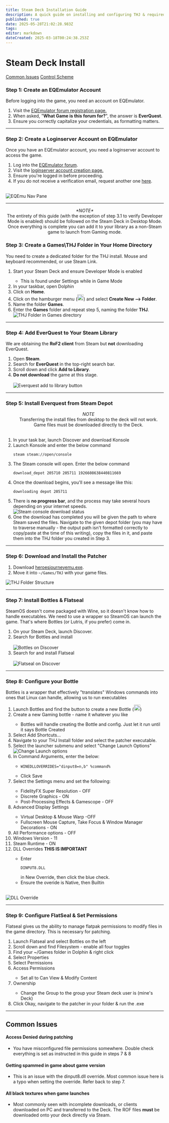 ```yaml
---
title: Steam Deck Installation Guide
description: A quick guide on installing and configuring THJ & required components to allow you to take your Heroic Journey mobile on the Steam Deck!
published: true
date: 2025-05-28T21:02:28.983Z
tags: 
editor: markdown
dateCreated: 2025-03-18T00:24:38.253Z
---
```


# Steam Deck Install
<div class="jump-buttons">
  <a href="#common-issues" class="jump-buttons">Common Issues</a>
  <a href="https://www.reddit.com/r/project1999/comments/11xn4j2/steam_deck_control_scheme/">Control Scheme</a>
  </div>
  
  <div class="step-container">
  <h3>Step 1: Create an EQEmulator Account</h3>
Before logging into the game, you need an account on EQEmulator.
  <ol>
    <li> Visit the <a href="https://www.eqemulator.org/forums/register.php">EQEmulator forum registration page.</a></li>
    <li> When asked, "<b>What Game is this forum for?</b>", the answer is <b>EverQuest</b>.</li>
    <li> Ensure you correctly capitalize your credentials, as formatting matters.</li>
  </ol>
    </div>
  
---

<div class="step-container">
  <h3>Step 2: Create a Loginserver Account on EQEmulator</h3>
Once you have an EQEmulator account, you need a loginserver account to access the game.

<ol>
  <li> Log into the <a href="https://www.eqemulator.org/forums/">EQEmulator forum</a>.</li>
<li> Visit the <a href="https://www.eqemulator.org/account/?CreateLS">loginserver account creation page.</a></li>
  <li> Ensure you're logged in before proceeding.</li>
<li> If you do not receive a verification email, request another one <a href="https://www.eqemulator.org/forums/register.php?do=requestemail">here</a>.</li>
  </ol>
  <br>
<img src="https://iili.io/2ZyduAQ.png" alt="EQEmu Nav Pane">
  </div>
  
---

  <div class="step-container">
  <p align="center"><i>*NOTE*</i>
    <br>The entirety of this guide (with the exception of step 3.1 to verify Developer Mode is enabled) should be followed on the Steam Deck in Desktop Mode. Once everything is complete you can add it to your library as a non-Steam game to launch from Gaming mode.</p>
    <h3>Step 3: Create a Games\THJ Folder in Your Home Directory</h3>
		<p>You need to create a dedicated folder for the THJ install. Mouse and keyboard recommended, or use Steam Link.</p>
    <ol>
      <li> Start your Steam Deck and ensure Developer Mode is enabled</li>
        <ul>
          <li>This is found under Settings while in Game Mode</li>
        </ul>
      <li> In your taskbar, open Dolphin</li>
      <li> Click on <b>Home</b>.</li>
      <li> Click on the hamburger menu (<img src="https://iili.io/3oMizYX.png" alt="hamburger menu" height="20" width="20">) and select <b>Create New --> Folder</b>.</li>
      <li> Name the folder <b>Games</b>.</li>
      <li> Enter the <b>Games</b> folder and repeat step 5, naming the folder <b>THJ</b>.</li>
      <img src="https://iili.io/3oMQfQj.md.png" alt="THJ Folder in Games directory">
  </ol>
  </div>

- - -

  <div class="step-container">
  <h3>Step 4: Add EverQuest to Your Steam Library</h3>
    <p>We are obtaining the <b>RoF2 client</b> from Steam but <b>not</b> downloading EverQuest.</p>

<ol>
  <li> Open <b>Steam</b>.</li>
  <li> Search for <b>EverQuest</b> in the top-right search bar.</li>
  <li> Scroll down and click <b>Add to Library</b>.</li>
  <li> <b>Do not download</b> the game at this stage.</li>
	<br>
  <img src="https://iili.io/2ZydbOQ.png" alt="Everquest add to library button">
  </ol>
  </div>

---
  
  <div class="step-container">
    <h3>Step 5: Install Everquest from Steam Depot</h3>
    <ol>
      <p align="center"><i>NOTE</i>
        <br>Transferring the install files from desktop to the deck will not work. Game files must be downloaded directly to the Deck.</p><br>
      <li>In your task bar, launch Discover and download Konsole</li>
      <li>Launch Konsole and enter the below command
        <pre><code>steam steam://open/console</code></pre></li>
			<li> The Steam console will open. Enter the below command
        <pre><code>download_depot 205710 205711 1926608638440811669</code></pre></li>
			<li>Once the download begins, you'll see a message like this: 
        <pre><code>downloading depot 205711</code></pre></li>
      <li> There is <b>no progress bar</b>, and the process may take several hours depending on your internet speeds.<br></li>
<img src="https://iili.io/2ZyFoKX.png" alt="Steam console download status">
			<li> One the download has completed you will be given the path to where Steam saved the files. Navigate to the given depot folder (you may have to traverse manually - the output path isn't formatted correctly to copy/paste at the time of this writing), copy the files in it, and paste them into the THJ folder you created in Step 3.</li>
    </ol>
      </div>
  
---

<div class="step-container">
<h3>Step 6: Download and Install the Patcher</h3>
<ol>
  <li>Download <a href="https://github.com/The-Heroes-Journey-EQEMU/thj-patcher/releases/download/1.1.0.150/heroesjourneyemu.exe">heroesjourneyemu.exe</a>.</li>
  <li>Move it into <code>~/Games/THJ</code> with your game files.</li>
</ol>
<img src="https://iili.io/2ZyTYF4.png" alt="THJ Folder Structure">
</div>
  
---

<div class="step-container">
  <h3>Step 7: Install Bottles & Flatseal</h3>
<p>SteamOS doesn't come packaged with Wine, so it doesn't know how to handle executables. We need to use a wrapper so SteamOS can launch the game. That's where Bottles (or Lutris, if you prefer) come in.</p>
	<ol>
    <li> On your Steam Deck, launch Discover.</li>
    <li> Search for Bottles and install</li>
      <br>
<img src="https://iili.io/3oMDeFR.png" alt="Bottles on Discover">
    <li> Search for and install Flatseal</li>
      <br>
      <img src="https://iili.io/3oMmc7V.png" alt="Flatseal on Discover">
  </ol>
</div>

---

<div class="step-container">
  <h3>Step 8: Configure your Bottle</h3>
<p>Bottles is a wrapper that effectively "translates" Windows commands into ones that Linux can handle, allowing us to run executables</p>

<ol>
<li> Launch Bottles and find the button to create a new Bottle (<img src="https://iili.io/3oMyAUx.png" alt="plus button" width="20" height="20">)</li>
  <li>Create a new Gaming bottle - name it whatever you like</li>
  <ul>
	 <li> Bottles will handle creating the Bottle and config. Just let it run until it says Bottle Created</li>
  </ul>
  <li> Select Add Shortcuts...</li>
  <li> Navigate to your THJ Install folder and select the patcher executable.</li>
  <li> Select the launcher submenu and select "Change Launch Options"</li>
  <img src="https://iili.io/3oVT6kN.md.png" alt="Change Launch options">
  <li> In Command Arguments, enter the below:</li>
  <ul>
    <li><pre><code>WINEDLLOVERRIDES="dinput8=n,b" %command%</code></pre></li>
    <li>Click Save</li>
  </ul>
  <li> Select the Settings menu and set the following:</li>
	<ul>
    <li> FidelityFX Super Resolution - OFF</li>
    <li> Discrete Graphics - ON</li>
    <li> Post-Processing Effects & Gamescope - OFF</li>
  </ul>
  <li> Advanced Display Settings</li>
    <ul>
      <li> Virtual Desktop & Mouse Warp -OFF</li>
      <li> Fullscreen Mouse Capture, Take Focus & Window Manager Decorations - ON</li>
    </ul>
  <li>All Performance options - OFF</li>
  <li> Windows Version - 11</li>
  <li> Steam Runtime - ON</li>
  <li> DLL Overrides <b>THIS IS IMPORTANT</b></li>
    <ul>
      <li> Enter <pre><code>DINPUT8.DLL</code></pre> in New Override, then click the blue check.</li>
      <li> Ensure the overide is Native, then Builtin</li>
    </ul>
  </ol>
  <br>
		<img src="https://iili.io/3oVza3l.md.png" alt="DLL Override">
  </div>


---

<div class="step-container">
  <h3>Step 9: Configure FlatSeal & Set Permissions</h3>
<p>Flatseal gives us the ability to manage flatpak permissions to modify files in the game directory. This is necessary for patching.</p>
  
<ol>
  <li> Launch Flatseal and select Bottles on the left</li>
  <li> Scroll down and find Filesystem - enable all four toggles</li>
  <li> Find your ~/Games folder in Dolphin & right click</li>
  <li> Select Properties</li>
  <li> Select Permissions</li>
  <li> Access Permissions</li>
  <ul>
    <li> Set all to Can View & Modify Content</li>
  </ul>
  <li> Ownership</li>
  <ul>
    <li> Change the Group to the group your Steam deck user is (mine's Deck)</li>
  </ul>
  <li> Click Okay, navigate to the patcher in your folder & run the .exe</li>
  </ol>
  </div>

  ---
  
<div class="faq-container">
<div class="jump-buttons">
  </div>
    <h2 id="common-issues">Common Issues</h2>
<div class="faq-item">    
  <h4>Access Denied during patching</h4>
  <ul><li><p>You have misconfigured file permissions somewhere. Double check everything is set as instructed in this guide in steps 7 & 8</p></ul></div>
<div class="faq-item">
  <h4>Getting spammed in game about game version</h4>
<ul><li><p>This is an issue with the dinput8.dll override. Most common issue here is a typo when setting the override. Refer back to step 7.</p></ul></div>
<div class="faq-item">
  <h4>All black textures when game launches</h4>
<ul><li><p>Most commonly seen with incomplete downloads, or clients downloaded on PC and transferred to the Deck. The ROF files <b>must</b> be downloaded onto your deck directly via Steam.</p></ul></div>
